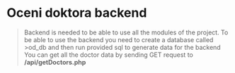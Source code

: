 
Oceni doktora backend 
==================
>Backend is needed to be able to use all the modules of the project. To be able to use the backend you need to create a database called >od_db and then run provided sql to generate data for the backend
>You can get all the doctor data by sending GET request to **/api/getDoctors.php**
>
